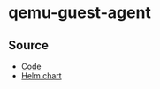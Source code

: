 # qemu-guest-agent

## Source

* [Code](https://qemu-project.gitlab.io/qemu/interop/qemu-ga.html)
* [Helm chart](https://github.com/robinelfrink/docker-qemu-guest-agent/blob/main/charts/qemu-guest-agent/)
